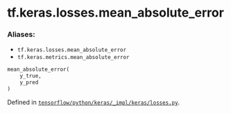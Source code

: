 <div itemscope itemtype="http://developers.google.com/ReferenceObject">
<meta itemprop="name" content="tf.keras.losses.mean_absolute_error" />
</div>

# tf.keras.losses.mean_absolute_error

### Aliases:

* `tf.keras.losses.mean_absolute_error`
* `tf.keras.metrics.mean_absolute_error`

``` python
mean_absolute_error(
    y_true,
    y_pred
)
```



Defined in [`tensorflow/python/keras/_impl/keras/losses.py`](https://www.tensorflow.org/code/tensorflow/python/keras/_impl/keras/losses.py).

